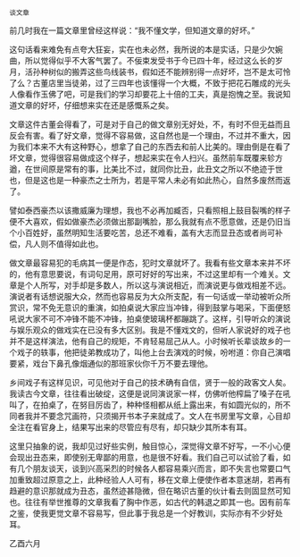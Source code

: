     谈文章 

   前几时我在一篇文章里曾经这样说：“我不懂文学，但知道文章的好坏。”

   这句话看来难免有点夸大狂妄，实在也未必然，我所说的本是实话，只是少欠婉曲，所以觉得似乎不大客气罢了。不佞束发受书于今已四十年，经过这么长的岁月，活孙种树似的搬弄这些鸟线装书，假如还不能辨别得一点好坏，岂不是太可怜了么？古董店里当徒弟，过了三四年也该懂得一个大概，不致于把花石雕成的光头人像看作玉佛了吧，可是我们的学习却要花上十倍的工夫，真是抱愧之至。我说知道文章的好坏，仔细想来实在还是感慨系之矣。

   文章这件古董会得看了，可是对于自己的做文章别无好处，不，有时不但无益而且反会有害。看了好文章，觉得不容易做，这自然也是一个理由，不过并不重大，因为我们本来不大有这种野心，想拿了自己的东西去和前人比美的。理由倒是在看了坏文章，觉得很容易做成这个样子，想起来实在令人扫兴。虽然前车既覆来轸方遒，在世间原是常有的事，比美比不过，就同你比丑，此丑文之所以不绝迹于世也，但是这也是一种豪杰之士所为，若是平常人未必有如此热心，自然多废然而返了。

   譬如泰西豪杰以该撒威廉为理想，我也不必再加臧否，只看照相上鼓目裂嘴的样子便不大喜欢，假如做豪杰必须做出那副嘴脸，那么我就有点不愿意做，还是仍旧当个小百姓好，虽然明知生活要吃苦，总还不难看，盖有大志而显丑态或者尚可补偿，凡人则不值得如此也。

   做文章最容易犯的毛病其一便是作态，犯时文章就坏了。我看有些文章本来并不坏的，他有意思要说，有词句足用，原可好好的写出来，不过这里却有一个难关。文章是个人所写，对手却是多数人，所以这与演说相近，而演说更与做戏相差不远。演说者有话想说服大众，然而也容易反为大众所支配，有一句话或一举动被听众所赏识，常不免无意识的重演，如拍桌说大家应当冲锋，得到鼓掌与喝采，下面便怒吼说大家不可不冲锋不能不冲锋，拍桌使玻璃杯都蹦跳了。这样，引导听众的演说与娱乐观众的做戏实在已没有多大区别。我是不懂戏文的，但听人家说好的戏子也并不是这样演法，他有自己的规矩，不肯轻易屈己从人。小时候听长辈谈故乡的一个戏子的轶事，他把徒弟教成功了，叫他上台去演戏的时候，吩咐道：你自己演唱要紧，戏台下鼻孔像烟通似的那班家伙你千万不要去理他。

   乡间戏子有这样见识，可见他对于自己的技术确有自信，贤于一般的政客文人矣。我读古今文章，往往看出破绽，这便是说同演说家一样，仿佛听他榨扁了嗓子在吼叫了，在拍桌了，在努目厉齿了，种种怪相都从纸上露出来，有如圆光似的，所不同者我并不要念咒画符，只须揭开书本子来就成了。文人在书房里写文章，心目却全注在看官身上，结果写出来的尽管应有尽有，却只缺少其所本有耳。

   这里只抽象的说，我却见过好些实例，触目惊心，深觉得文章不好写，一不小心便会现出丑态来，即使别无卑鄙的用意，也是很不好看。我们自己可以试验了看，如有几个朋友谈天，谈到兴高采烈的时候各人都容易乘兴而言，即不失言也常要口气加重致超过原意之上，此种经验人人可有，移在文章上便使作者本意迷胡，若再有趋避的意识那就成为丑态，虽然迹甚隐微，但在略识古董的伙计看去则固显然可知也。往往有举世推尊的文章我看了胸中作恶，如古代的韩退之即其一也。因有前车之鉴，使我更觉文章不容易写，但此事于我总是一个好教训，实际亦有不少好处耳。

   乙酉六月

